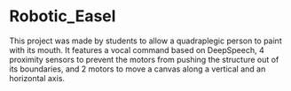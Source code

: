 # Robotic_Easel
This project was made by students to allow a quadraplegic person to paint with its mouth. It features a vocal command based on DeepSpeech, 4 proximity sensors to prevent the motors from pushing the structure out of its boundaries, and 2 motors to move a canvas along a vertical and an horizontal axis.

